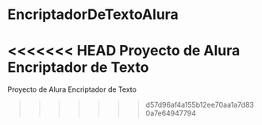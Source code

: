 # EncriptadorDeTextoAlura
<<<<<<< HEAD
Proyecto de Alura Encriptador de Texto
=======
Proyecto de Alura Encriptador de Texto
>>>>>>> d57d96af4a155b12ee70aa1a7d830a7e64947794
